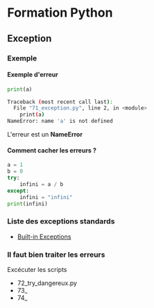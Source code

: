 # Formation Python

## Exception

### Exemple

#### Exemple d'erreur
``` python
print(a)
```
``` bash
Traceback (most recent call last):
  File "71_exception.py", line 2, in <module>
    print(a)
NameError: name 'a' is not defined
```
L'erreur est un __NameError__

#### Comment cacher les erreurs ?

``` python
a = 1
b = 0
try:
    infini = a / b
except:
    infini = "infini"
print(infini)
```

### Liste des exceptions standards

* [Built-in Exceptions](https://docs.python.org/3/library/exceptions.html)

### Il faut bien traiter les erreurs

Excécuter les scripts

* 72_try_dangereux.py
* 73_
* 74_
